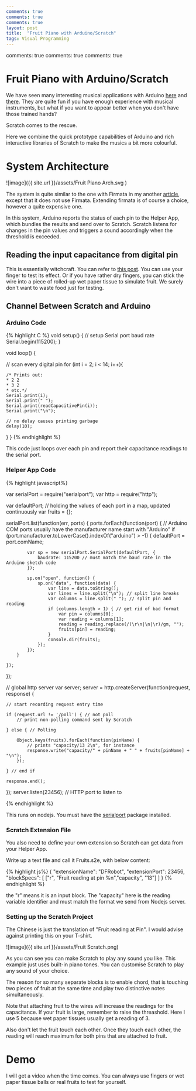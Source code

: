 ```yaml
---
comments: true
comments: true
comments: true
layout: post
title:  "Fruit Piano with Arduino/Scratch"
tags: Visual Programming
---
```

comments: true
comments: true
comments: true

# Fruit Piano with Arduino/Scratch

We have seen many interesting musical applications with Arduino [here](https://www.youtube.com/watch?v=jAVE6T7FqJs) and [there](https://www.youtube.com/watch?v=yRvC8lNsvZU). They are quite fun if you have enough experience with musical instruments, but what if you want to appear better when you don't have those trained hands?

Scratch comes to the rescue.

Here we combine the quick prototype capabilities of Arduino and rich interactive libraries of Scratch to make the musics a bit more colourful.

# System Architecture

![image]({{ site.url }}/assets/Fruit Piano Arch.svg )

The system is quite similar to the one with Firmata in my another [article](http://rexpie.github.io/2015/08/23/extending-scratch.html), except that it does not use Firmata. Extending firmata is of course a choice, however a quite expensive one.

In this system, Arduino reports the status of each pin to the Helper App, which bundles the results and send over to Scratch. Scratch listens for changes in the pin values and triggers a sound accordingly when the threshold is exceeded.

## Reading the input capacitance from digital pin

This is essentially witchcraft. You can refer to [this post](http://playground.arduino.cc/Code/CapacitiveSensor). You can use your finger to test its effect. Or if you have rather dry fingers, you can stick the wire into a piece of rolled-up wet paper tissue to simulate fruit. We surely don't want to waste food just for testing.

## Channel Between Scratch and Arduino

### Arduino Code

{% highlight C %}
void setup() {
  // setup Serial port baud rate
  Serial.begin(115200);
}

void loop() {

  // scan every digital pin
  for (int i = 2; i < 14; i++){
  
    /* Prints out:
    * 2 2
    * 3 2
    * etc.*/
    Serial.print(i);
    Serial.print(" ");
    Serial.print(readCapacitivePin(i));
    Serial.print("\n");

    // no delay causes printing garbage
    delay(10);
  }
}
{% endhighlight %}


This code just loops over each pin and report their capacitance readings to the serial port.

### Helper App Code

{% highlight javascript%}

var serialPort = require("serialport");
var http = require("http");

var defaultPort;
// holding the values of each port in a map, updated continuously
var fruits = {};

serialPort.list(function(err, ports) {
    ports.forEach(function(port) {
        // Arduino COM ports usually have the manufacturer name start with "Arduino"
        if (port.manufacturer.toLowerCase().indexOf("arduino") > -1) {
            defaultPort = port.comName;

            var sp = new serialPort.SerialPort(defaultPort, {
                baudrate: 115200 // must match the baud rate in the Arduino sketch code
            });

            sp.on("open", function() {
                sp.on('data', function(data) {
                    var line = data.toString();
                    var lines = line.split("\n"); // split line breaks
                    var columns = line.split(" "); // split pin and reading
                    if (columns.length > 1) { // get rid of bad format
                        var pin = columns[0];
                        var reading = columns[1];
                        reading = reading.replace(/(\r\n|\n|\r)/gm, "");
                        fruits[pin] = reading;
                    }
                    console.dir(fruits);
                });
            });
        }

    });
});

// global http server
var server;
server = http.createServer(function(request, response) {

    // start recording request entry time

    if (request.url != '/poll') { // not poll
        // print non-polling command sent by Scratch		

    } else { // Polling

        Object.keys(fruits).forEach(function(pinName) {
        	// prints "capacity/13 2\n", for instance
            response.write("capacity/" + pinName + " " + fruits[pinName] + "\n");
        });

    } // end if

    response.end();
});
server.listen(23456); // HTTP port to listen to

{% endhighlight %}


This runs on nodejs. You must have the [serialport](https://www.npmjs.com/package/serialport) package installed.


### Scratch Extension File

You also need to define your own extension so Scratch can get data from your Helper App.

Write up a text file and call it Fruits.s2e, with below content:

{% highlight js%}
{	"extensionName": "DFRobot",
	"extensionPort": 23456,
	"blockSpecs": [
		["r", "Fruit reading at pin %n","capacity", "13"]
	]
}
{% endhighlight %}


the "r" means it is an input block. The "capacity" here is the reading variable identifier and must match the format we send from Nodejs server.


### Setting up the Scratch Project


The Chinese is just the translation of "Fruit reading at Pin". I would advise against printing this on your T-shirt.

![image]({{ site.url }}/assets/Fruit Scratch.png)

As you can see you can make Scratch to play any sound you like. This example just uses built-in piano tones. You can customise Scratch to play any sound of your choice.

The reason for so many separate blocks is to enable chord, that is touching two pieces of fruit at the same time and play two distinctive notes simultaneously.

Note that attaching fruit to the wires will increase the readings for the capacitance. If your fruit is large, remember to raise the threashold. Here I use 5 because wet paper tissues usually get a reading of 3.

Also don't let the fruit touch each other. Once they touch each other, the reading will reach maximum for both pins that are attached to fruit.

# Demo

I will get a video when the time comes. You can always use fingers or wet paper tissue balls or real fruits to test for yourself.